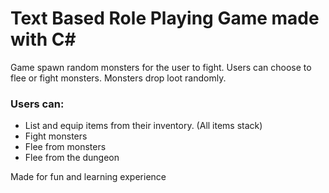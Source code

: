 # Text Based Role Playing Game made with C# 

Game spawn random monsters for the user to fight. Users can choose to flee or fight monsters. Monsters drop loot randomly. 
### Users can: 
- List and equip items from their inventory. (All items stack)
- Fight monsters
- Flee from monsters
- Flee from the dungeon

Made for fun and learning experience
